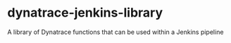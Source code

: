 # dynatrace-jenkins-library
A library of Dynatrace functions that can be used within a Jenkins pipeline
